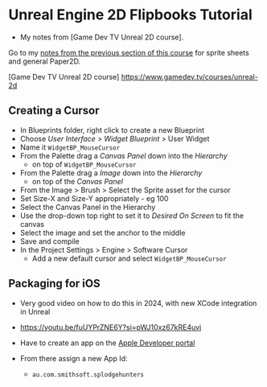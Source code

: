 # Unreal Engine 2D Flipbooks Tutorial

* My notes from [Game Dev TV Unreal 2D course].

Go to my [notes from the previous section of this course] for sprite sheets and general Paper2D.


[Game Dev TV Unreal 2D course] https://www.gamedev.tv/courses/unreal-2d

[notes from the previous section of this course]: https://github.com/sarah-j-smith/Unreal-Engine-2D-Tutorial/blob/main/Docs/HowTo.md

## Creating a Cursor

* In Blueprints folder, right click to create a new Blueprint
* Choose _User Interface_ > _Widget Blueprint_ > User Widget
* Name it `WidgetBP_MouseCursor`
* From the Palette drag a _Canvas Panel_ down into the _Hierarchy_ 
    - on top of `WidgetBP_MouseCursor`
* From the Palette drag a _Image_ down into the _Hierarchy_
    - on top of the _Canvas Panel_
* From the Image > Brush > Select the Sprite asset for the cursor
* Set Size-X and Size-Y appropriately - eg 100
* Select the Canvas Panel in the Hierarchy
* Use the drop-down top right to set it to _Desired On Screen_ to fit the canvas
* Select the image and set the anchor to the middle
* Save and compile
* In the Project Settings > Engine > Software Cursor
    - Add a new default cursor and select `WidgetBP_MouseCursor`

## Packaging for iOS

* Very good video on how to do this in 2024, with new XCode integration in Unreal

* https://youtu.be/fuUYPrZNE6Y?si=pWJ10xz67kRE4uvj
* Have to create an app on the [Apple Developer portal]
* From there assign a new App Id:
    * `au.com.smithsoft.splodgehunters`

[Apple Developer portal]: https://developer.apple.com/account/